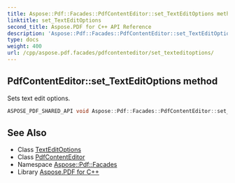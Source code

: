 ```yaml
---
title: Aspose::Pdf::Facades::PdfContentEditor::set_TextEditOptions method
linktitle: set_TextEditOptions
second_title: Aspose.PDF for C++ API Reference
description: 'Aspose::Pdf::Facades::PdfContentEditor::set_TextEditOptions method. Sets text edit options in C++.'
type: docs
weight: 400
url: /cpp/aspose.pdf.facades/pdfcontenteditor/set_texteditoptions/
---
```

## PdfContentEditor::set_TextEditOptions method


Sets text edit options.

```cpp
ASPOSE_PDF_SHARED_API void Aspose::Pdf::Facades::PdfContentEditor::set_TextEditOptions(System::SharedPtr<Aspose::Pdf::Text::TextEditOptions> value)
```

## See Also

* Class [TextEditOptions](../../../aspose.pdf.text/texteditoptions/)
* Class [PdfContentEditor](../)
* Namespace [Aspose::Pdf::Facades](../../)
* Library [Aspose.PDF for C++](../../../)
